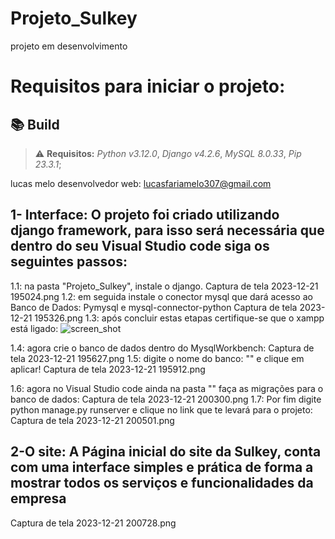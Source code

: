 # Projeto_Sulkey
projeto em desenvolvimento

# Requisitos para iniciar o projeto:
## 📚 Build 

> ⚠️ **Requisitos:** *Python v3.12.0*, *Django v4.2.6*,  *MySQL 8.0.33*, *Pip 23.3.1*;


lucas melo desenvolvedor web: <lucasfariamelo307@gmail.com>

## 1- Interface: O projeto foi criado utilizando django framework, para isso será necessária que dentro do seu Visual Studio code siga os seguintes passos:
1.1: na pasta "Projeto_Sulkey", instale o django.
Captura de tela 2023-12-21 195024.png
1.2: em seguida instale o conector mysql que dará acesso ao Banco de Dados: Pymysql e mysql-connector-python
Captura de tela 2023-12-21 195326.png
1.3: após concluir estas etapas certifique-se que o xampp está ligado:
<img src="Sulkey/img01.png" alt="screen_shot">

1.4: agora crie o banco de dados dentro do MysqlWorkbench:
Captura de tela 2023-12-21 195627.png
1.5: digite o nome do banco: "" e clique em aplicar!
Captura de tela 2023-12-21 195912.png

1.6: agora no Visual Studio code ainda na pasta "" faça as migrações para o banco de dados:
Captura de tela 2023-12-21 200300.png
1.7: Por fim digite python manage.py runserver e clique no link que te levará para o projeto:
Captura de tela 2023-12-21 200501.png

## 2-O site: A Página inicial do site da Sulkey, conta com uma interface simples e prática de forma a mostrar todos os serviços e funcionalidades da empresa
Captura de tela 2023-12-21 200728.png

